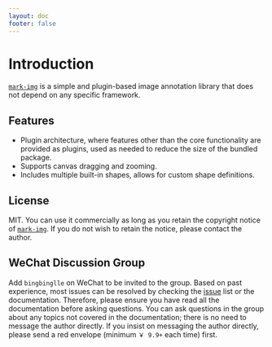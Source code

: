 ```yaml
---
layout: doc
footer: false
---
```


# Introduction

[`mark-img`](https://www.npmjs.com/package/mark-img) is a simple and plugin-based image annotation library that does not depend on any specific framework.

## Features

- Plugin architecture, where features other than the core functionality are provided as plugins, used as needed to reduce the size of the bundled package.
- Supports canvas dragging and zooming.
- Includes multiple built-in shapes, allows for custom shape definitions.

## License

MIT. You can use it commercially as long as you retain the copyright notice of [`mark-img`](https://github.com/hxdyj/image-mark/blob/main/LICENSE). If you do not wish to retain the notice, please contact the author.

## WeChat Discussion Group

Add `bingbinglle` on WeChat to be invited to the group. Based on past experience, most issues can be resolved by checking the [issue](https://github.com/hxdyj/image-mark/issues) list or the documentation. Therefore, please ensure you have read all the documentation before asking questions. You can ask questions in the group about any topics not covered in the documentation; there is no need to message the author directly. If you insist on messaging the author directly, please send a red envelope (minimum `￥ 9.9+` each time) first.
